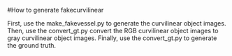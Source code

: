 #How to generate fakecurvilinear

First, use the make_fakevessel.py to generate the curvilinear object images.
Then, use the convert_gt.py convert the RGB curvilinear object images to gray curvilinear object images.
Finally, use the convert_gt.py to generate the ground truth.
